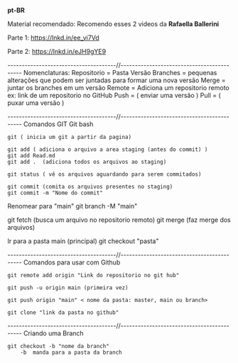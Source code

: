 **pt-BR**

Material recomendado: Recomendo esses 2 videos da **Rafaella Ballerini**

Parte 1: https://lnkd.in/ee_vi7Vd

Parte 2: https://lnkd.in/eJH9gYE9 

--------------------------------------//-------------------------------------------
Nomenclaturas:
	Repositorio = Pasta
	Versão
	Branches = pequenas alterações que podem ser juntadas para formar uma nova versão
	Merge = juntar os branches em um versão
	Remote = Adiciona um repositorio remoto ex: link de um repositorio no GitHub
	Push = ( enviar uma versão )
	Pull = ( puxar uma versão )

--------------------------------------//-------------------------------------------
Comandos GIT
Git bash 
	
	git ( inicia um git a partir da pagina)
  
  	git add ( adiciona o arquivo a area staging (antes do commit) )
	git add Read.md
	git add .  (adiciona todos os arquivos ao staging)
  	
	git status ( vê os arquivos aguardando para serem commitados)
  
	git commit (comita os arquivos presentes no staging)
	git commit -m "Nome do commit"
  
  Renomear para "main"
	git branch -M "main"

git fetch (busca um arquivo no repositorio remoto)
git merge (faz merge dos arquivos)

Ir para a pasta main (principal)
	git checkout "pasta"


--------------------------------------//-------------------------------------------
Comandos para usar com Github

	git remote add origin "Link do repositorio no git hub"

	git push -u origin main (primeira vez)

	git push origin "main" < nome da pasta: master, main ou branch>
	
	git clone "link da pasta no github"

--------------------------------------//-------------------------------------------
Criando uma Branch

	git checkout -b "nome da branch"
		-b  manda para a pasta da branch
